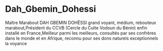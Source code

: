 # Dah_Gbemin_Dohessi
Maître Marabout DAH GBEMIN DOHÊSSI grand voyant, médium, rebouteux marabout,Président du CCVB (Cercle du Culte Vodoun du Bénin) enfin installé en France,Meilleur parmi les meilleurs, consultés par ses confrères dans le monde et en Afrique, reconnu pour ses dons naturels exceptionnels la voyance
